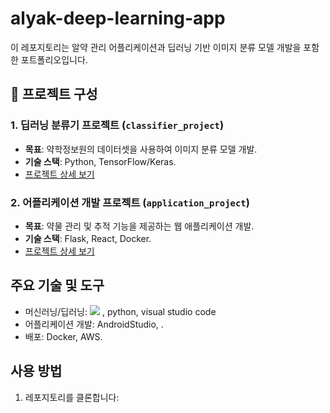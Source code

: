 # alyak-deep-learning-app

이 레포지토리는 알약 관리 어플리케이션과 딥러닝 기반 이미지 분류 모델 개발을 포함한 포트폴리오입니다.

## 📂 프로젝트 구성

### 1. 딥러닝 분류기 프로젝트 (`classifier_project`)
- **목표**: 약학정보원의 데이터셋을 사용하여 이미지 분류 모델 개발.
- **기술 스택**: Python, TensorFlow/Keras.
- [프로젝트 상세 보기](./classifier_project/README.md)

### 2. 어플리케이션 개발 프로젝트 (`application_project`)
- **목표**: 약물 관리 및 추적 기능을 제공하는 웹 애플리케이션 개발.
- **기술 스택**: Flask, React, Docker.
- [프로젝트 상세 보기](./application_project/README.md)

## 주요 기술 및 도구
- 머신러닝/딥러닝: <img src="https://img.shields.io/badge/keras-#D00000?style=for-the-badge&logo=keras&logoColor=white">
, python, visual studio code
- 어플리케이션 개발: AndroidStudio, .
- 배포: Docker, AWS.

## 사용 방법
1. 레포지토리를 클론합니다:

